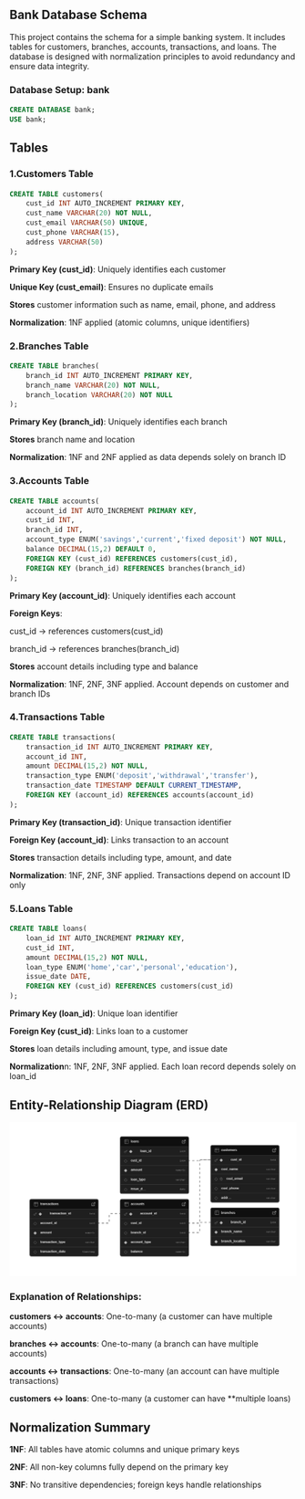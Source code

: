## Bank Database Schema
 This project contains the schema for a simple banking system. It includes tables for customers, branches, accounts, transactions, and loans. The database is designed with normalization principles to avoid redundancy and ensure data integrity.

 ### Database Setup: bank

 ```sql
CREATE DATABASE bank;
USE bank;
```

## Tables

### 1.Customers Table

```sql
CREATE TABLE customers(
    cust_id INT AUTO_INCREMENT PRIMARY KEY,
    cust_name VARCHAR(20) NOT NULL,
    cust_email VARCHAR(50) UNIQUE,
    cust_phone VARCHAR(15),
    address VARCHAR(50)
);
```
**Primary Key (cust_id)**: Uniquely identifies each customer

**Unique Key (cust_email)**: Ensures no duplicate emails

**Stores** customer information such as name, email, phone, and address

**Normalization**: 1NF applied (atomic columns, unique identifiers)

### 2.Branches Table

```sql
CREATE TABLE branches(
    branch_id INT AUTO_INCREMENT PRIMARY KEY,
    branch_name VARCHAR(20) NOT NULL,
    branch_location VARCHAR(20) NOT NULL
);
```


**Primary Key (branch_id)**: Uniquely identifies each branch

**Stores** branch name and location

**Normalization**: 1NF and 2NF applied as data depends solely on branch ID

### 3.Accounts Table
```sql
CREATE TABLE accounts(
    account_id INT AUTO_INCREMENT PRIMARY KEY,
    cust_id INT,
    branch_id INT,
    account_type ENUM('savings','current','fixed deposit') NOT NULL,
    balance DECIMAL(15,2) DEFAULT 0,
    FOREIGN KEY (cust_id) REFERENCES customers(cust_id),
    FOREIGN KEY (branch_id) REFERENCES branches(branch_id)
);
```


**Primary Key (account_id)**: Uniquely identifies each account

**Foreign Keys**:

cust_id → references customers(cust_id)

branch_id → references branches(branch_id)

**Stores** account details including type and balance

**Normalization**: 1NF, 2NF, 3NF applied. Account depends on customer and branch IDs

### 4.Transactions Table
```sql
CREATE TABLE transactions(
    transaction_id INT AUTO_INCREMENT PRIMARY KEY,
    account_id INT,
    amount DECIMAL(15,2) NOT NULL,
    transaction_type ENUM('deposit','withdrawal','transfer'),
    transaction_date TIMESTAMP DEFAULT CURRENT_TIMESTAMP,
    FOREIGN KEY (account_id) REFERENCES accounts(account_id)
);
```

**Primary Key (transaction_id)**: Unique transaction identifier

**Foreign Key (account_id)**: Links transaction to an account

**Stores** transaction details including type, amount, and date

**Normalization**: 1NF, 2NF, 3NF applied. Transactions depend on account ID only

### 5.Loans Table
```sql
CREATE TABLE loans(
    loan_id INT AUTO_INCREMENT PRIMARY KEY,
    cust_id INT,
    amount DECIMAL(15,2) NOT NULL,
    loan_type ENUM('home','car','personal','education'),
    issue_date DATE,
    FOREIGN KEY (cust_id) REFERENCES customers(cust_id)
);
```
**Primary Key (loan_id)**: Unique loan identifier

**Foreign Key (cust_id)**: Links loan to a customer

**Stores** loan details including amount, type, and issue date

**Normalization**n: 1NF, 2NF, 3NF applied. Each loan record depends solely on loan_id


## Entity-Relationship Diagram (ERD)

![Alt Text](images/ER_diagram.png)
### Explanation of Relationships:

**customers ↔ accounts**: One-to-many (a customer can have multiple accounts)

**branches ↔ accounts**: One-to-many (a branch can have multiple accounts)

**accounts ↔ transactions**: One-to-many (an account can have multiple transactions)

**customers ↔ loans**: One-to-many (a customer can have **multiple loans)

## Normalization Summary
**1NF**: All tables have atomic columns and unique primary keys

**2NF**: All non-key columns fully depend on the primary key

**3NF**: No transitive dependencies; foreign keys handle relationships